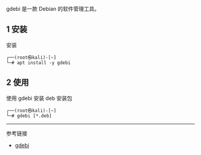 gdebi 是一款 Debian 的软件管理工具。

## 1 安装

安装

```shell
┌──(root㉿kali)-[~]
└─# apt install -y gdebi
```

## 2 使用

使用 gdebi 安装 deb 安装包

```shell
┌──(root㉿kali)-[~]
└─# gdebi [*.deb]
```

---

参考链接

- [gdebi](https://github.com/linuxmint/gdebi)

